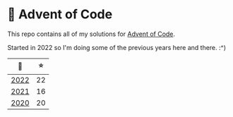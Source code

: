 # 🎄 Advent of Code

This repo contains all of my solutions for [Advent of Code](https://adventofcode.com/).

Started in 2022 so I'm doing some of the previous years here and there. :^)

|           📅           | ⭐  |
| :--------------------: | :-: |
| [2022](solutions/2022) | 22  |
| [2021](solutions/2021) | 16  |
| [2020](solutions/2020) | 20  |
